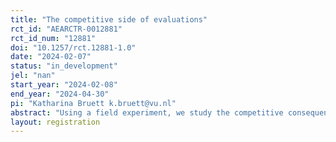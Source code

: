 ```yaml
---
title: "The competitive side of evaluations"
rct_id: "AEARCTR-0012881"
rct_id_num: "12881"
doi: "10.1257/rct.12881-1.0"
date: "2024-02-07"
status: "in_development"
jel: "nan"
start_year: "2024-02-08"
end_year: "2024-04-30"
pi: "Katharina Bruett k.bruett@vu.nl"
abstract: "Using a field experiment, we study the competitive consequences of peer evaluations on gender differences."
layout: registration
---
```


